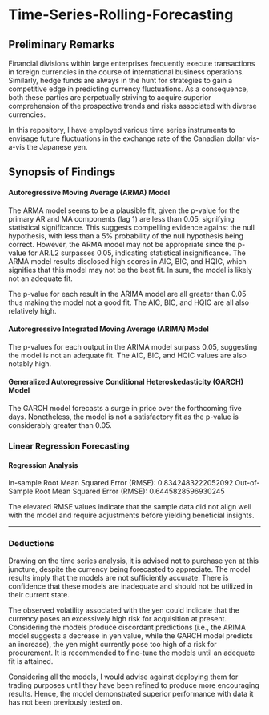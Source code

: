 # Time-Series-Rolling-Forecasting

## Preliminary Remarks

Financial divisions within large enterprises frequently execute transactions in foreign currencies in the course of international business operations. Similarly, hedge funds are always in the hunt for strategies to gain a competitive edge in predicting currency fluctuations. As a consequence, both these parties are perpetually striving to acquire superior comprehension of the prospective trends and risks associated with diverse currencies.

In this repository, I have employed various time series instruments to envisage future fluctuations in the exchange rate of the Canadian dollar vis-a-vis the Japanese yen.

## Synopsis of Findings
#### Autoregressive Moving Average (ARMA) Model

The ARMA model seems to be a plausible fit, given the p-value for the primary AR and MA components (lag 1) are less than 0.05, signifying statistical significance. This suggests compelling evidence against the null hypothesis, with less than a 5% probability of the null hypothesis being correct. However, the ARMA model may not be appropriate since the p-value for AR.L2 surpasses 0.05, indicating statistical insignificance. The ARMA model results disclosed high scores in AIC, BIC, and HQIC, which signifies that this model may not be the best fit. In sum, the model is likely not an adequate fit.

The p-value for each result in the ARIMA model are all greater than 0.05 thus making the model not a good fit. The AIC, BIC, and HQIC are all also relatively high. 

#### Autoregressive Integrated Moving Average (ARIMA) Model

The p-values for each output in the ARIMA model surpass 0.05, suggesting the model is not an adequate fit. The AIC, BIC, and HQIC values are also notably high.

#### Generalized Autoregressive Conditional Heteroskedasticity (GARCH) Model

The GARCH model forecasts a surge in price over the forthcoming five days. Nonetheless, the model is not a satisfactory fit as the p-value is considerably greater than 0.05.


### Linear Regression Forecasting

#### Regression Analysis 

In-sample Root Mean Squared Error (RMSE): 0.8342483222052092
Out-of-Sample Root Mean Squared Error (RMSE): 0.6445828596930245

The elevated RMSE values indicate that the sample data did not align well with the model and require adjustments before yielding beneficial insights.

---

### Deductions

Drawing on the time series analysis, it is advised not to purchase yen at this juncture, despite the currency being forecasted to appreciate. The model results imply that the models are not sufficiently accurate. There is confidence that these models are inadequate and should not be utilized in their current state.

The observed volatility associated with the yen could indicate that the currency poses an excessively high risk for acquisition at present. Considering the models produce discordant predictions (i.e., the ARIMA model suggests a decrease in yen value, while the GARCH model predicts an increase), the yen might currently pose too high of a risk for procurement. It is recommended to fine-tune the models until an adequate fit is attained.

Considering all the models, I would advise against deploying them for trading purposes until they have been refined to produce more encouraging results. Hence, the model demonstrated superior performance with data it has not been previously tested on.

